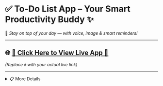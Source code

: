 # ✅ To-Do List App – Your Smart Productivity Buddy ✨  
🎯 _Stay on top of your day — with voice, image & smart reminders!_

---

## 🌐 [🚀 Click Here to View Live App 🔗](#)  
_(Replace `#` with your actual live link)_

---

<details>
<summary>📋 More Details</summary>

---

## 🚀 **What Makes It Awesome?**

✨ **Add tasks effortlessly** – Just tap and go!  
🖼️ **Attach images** – Visual context at your fingertips  
🎙️ **Voice notes** – Say it instead of typing it!  
🔔 **Smart notifications** – Never forget what matters  
🧠 **Sleek & intuitive design** – Productivity made beautiful  
⚡ **Fast & lightweight** – No clutter, no lag  

---

## ⚠️ **Heads-Up!**  
❌ _Currently not connected to a server_  
🔒 All data is saved locally on your device  
☁️ **Cloud sync and backup coming soon!**

---

## 🌱 **What’s Coming Next?**

🛠️ Cloud sync + user accounts  
🧠 AI-powered suggestions & smart planning  
🎨 Color themes, custom categories & personalization  
📈 Visual task progress, stats & insights  

---

## 🙌 **Created with love by**  
### 👨‍💻 **Aaryan Banskota** ❤️

</details>
